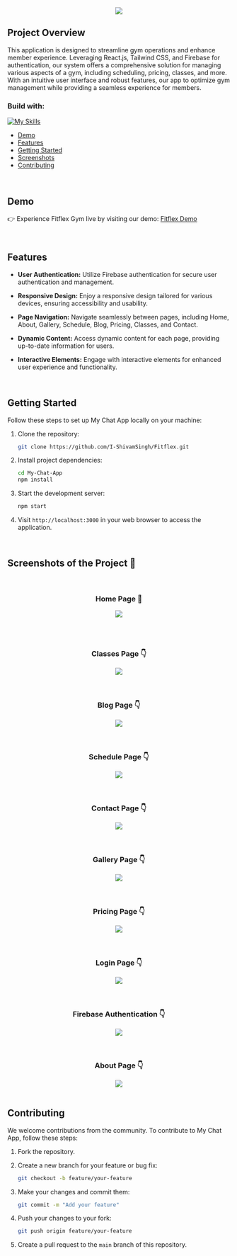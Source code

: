 <div align='center'><img src='Screens/Logo.png'/></div>

## Project Overview

This application is designed to streamline gym operations and enhance member experience. Leveraging React.js, Tailwind CSS, and Firebase for authentication, our system offers a comprehensive solution for managing various aspects of a gym, including scheduling, pricing, classes, and more. With an intuitive user interface and robust features, our app to optimize gym management while providing a seamless experience for members.

<h3>Build with:</h3>

[![My Skills](https://skillicons.dev/icons?i=react,tailwind,firebase)](https://skillicons.dev)

- [Demo](#demo)
- [Features](#features)
- [Getting Started](#getting-started)
- [Screenshots](#screenshots-of-the-project-)
- [Contributing](#contributing)

<br>

## Demo

👉 Experience Fitflex Gym live by visiting our demo: <a href='https://fitflex-gym.vercel.app/'> Fitflex Demo</a>

<br>

## Features

- **User Authentication:** Utilize Firebase authentication for secure user authentication and management.

- **Responsive Design:** Enjoy a responsive design tailored for various devices, ensuring accessibility and usability.

- **Page Navigation:** Navigate seamlessly between pages, including Home, About, Gallery, Schedule, Blog, Pricing, Classes, and Contact.

- **Dynamic Content:** Access dynamic content for each page, providing up-to-date information for users.

- **Interactive Elements:** Engage with interactive elements for enhanced user experience and functionality.

<br>

## Getting Started

Follow these steps to set up My Chat App locally on your machine:

1. Clone the repository:

   ```bash
   git clone https://github.com/I-ShivamSingh/Fitflex.git
   ```

2. Install project dependencies:

   ```bash
   cd My-Chat-App
   npm install
   ```

3. Start the development server:

   ```bash
   npm start
   ```

4. Visit `http://localhost:3000` in your web browser to access the application.

<br>

## Screenshots of the Project 📸

<br>
<h3 align='center'>Home Page 🏡</h3>

<div align='center'>
<img src='Screens/Home.png'/>

</div>

<br><br>
<h3 align='center'>Classes Page 👇</h3>

<div align='center'>
<img src='Screens/Classes.png'/>
</div>
<br>
<br>
<h3 align='center'>Blog Page 👇</h3>

<div align='center'>
<img src='Screens/Blog.png'/>
</div>
<br>
<br>
<h3 align='center'>Schedule Page 👇</h3>

<div align='center'>
<img src='Screens/Schedule.png'/>
</div>
<br>
<br>
<h3 align='center'>Contact Page 👇</h3>

<div align='center'>
<img src='Screens/Contact US.png'/>
</div>
<br>
<br>
<h3 align='center'>Gallery Page 👇</h3>

<div align='center'>
<img src='Screens/Gallery.png'/>
</div>
<br>
<br>
<h3 align='center'>Pricing Page 👇</h3>

<div align='center'>
<img src='Screens/Pricing.png'/>
</div>
<br>
<br>
<h3 align='center'>Login Page 👇</h3>

<div align='center'>
<img src='Screens/Login.png'/>
</div>
<br>
<br>
<h3 align='center'>Firebase Authentication 👇</h3>

<div align='center'>
<img src='Screens/Firebase.png'/>
</div>
<br>
<br>
<h3 align='center'>About Page 👇</h3>

<div align='center'>
<img src='Screens/About Us.png'/>
</div>
<br>


## Contributing

We welcome contributions from the community. To contribute to My Chat App, follow these steps:

1. Fork the repository.

2. Create a new branch for your feature or bug fix:

   ```bash
   git checkout -b feature/your-feature
   ```

3. Make your changes and commit them:

   ```bash
   git commit -m "Add your feature"
   ```

4. Push your changes to your fork:

   ```bash
   git push origin feature/your-feature
   ```

5. Create a pull request to the `main` branch of this repository.
